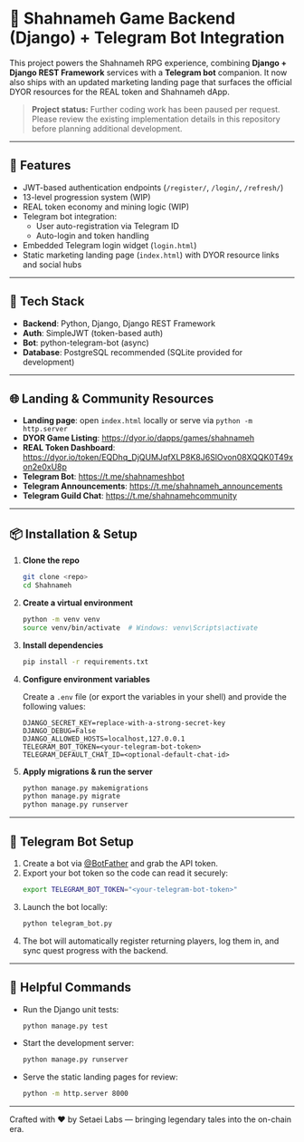 # 🏰 Shahnameh Game Backend (Django) + Telegram Bot Integration

This project powers the Shahnameh RPG experience, combining **Django + Django REST Framework** services with a **Telegram bot** companion. It now also ships with an updated marketing landing page that surfaces the official DYOR resources for the REAL token and Shahnameh dApp.

> **Project status:** Further coding work has been paused per request. Please review the existing implementation details in this
> repository before planning additional development.

---

## 🚀 Features

- JWT-based authentication endpoints (`/register/`, `/login/`, `/refresh/`)
- 13-level progression system (WIP)
- REAL token economy and mining logic (WIP)
- Telegram bot integration:
  - User auto-registration via Telegram ID
  - Auto-login and token handling
- Embedded Telegram login widget (`login.html`)
- Static marketing landing page (`index.html`) with DYOR resource links and social hubs

---

## 🧰 Tech Stack

- **Backend**: Python, Django, Django REST Framework
- **Auth**: SimpleJWT (token-based auth)
- **Bot**: python-telegram-bot (async)
- **Database**: PostgreSQL recommended (SQLite provided for development)

---

## 🌐 Landing & Community Resources

- **Landing page**: open `index.html` locally or serve via `python -m http.server`
- **DYOR Game Listing**: https://dyor.io/dapps/games/shahnameh
- **REAL Token Dashboard**: https://dyor.io/token/EQDhq_DjQUMJqfXLP8K8J6SlOvon08XQQK0T49xon2e0xU8p
- **Telegram Bot**: https://t.me/shahnameshbot
- **Telegram Announcements**: https://t.me/shahnameh_announcements
- **Telegram Guild Chat**: https://t.me/shahnamehcommunity

---

## 📦 Installation & Setup

1. **Clone the repo**
   ```bash
   git clone <repo>
   cd Shahnameh
   ```
2. **Create a virtual environment**
   ```bash
   python -m venv venv
   source venv/bin/activate  # Windows: venv\Scripts\activate
   ```
3. **Install dependencies**
   ```bash
   pip install -r requirements.txt
   ```
4. **Configure environment variables**
   
   Create a `.env` file (or export the variables in your shell) and provide the following values:
   
   ```env
   DJANGO_SECRET_KEY=replace-with-a-strong-secret-key
   DJANGO_DEBUG=False
   DJANGO_ALLOWED_HOSTS=localhost,127.0.0.1
   TELEGRAM_BOT_TOKEN=<your-telegram-bot-token>
   TELEGRAM_DEFAULT_CHAT_ID=<optional-default-chat-id>
   ```

5. **Apply migrations & run the server**
   ```bash
   python manage.py makemigrations
   python manage.py migrate
   python manage.py runserver
   ```

---

## 🤖 Telegram Bot Setup

1. Create a bot via [@BotFather](https://t.me/BotFather) and grab the API token.
2. Export your bot token so the code can read it securely:
   ```bash
   export TELEGRAM_BOT_TOKEN="<your-telegram-bot-token>"
   ```
3. Launch the bot locally:
   ```bash
   python telegram_bot.py
   ```
4. The bot will automatically register returning players, log them in, and sync quest progress with the backend.

---

## 🧪 Helpful Commands

- Run the Django unit tests:
  ```bash
  python manage.py test
  ```
- Start the development server:
  ```bash
  python manage.py runserver
  ```
- Serve the static landing pages for review:
  ```bash
  python -m http.server 8000
  ```

---

Crafted with ❤️ by Setaei Labs — bringing legendary tales into the on-chain era.
